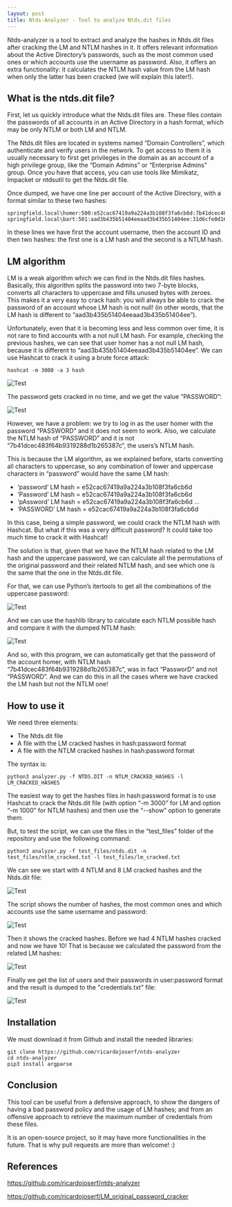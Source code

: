 ```yaml
---
layout: post
title: Ntds-Analyzer - Tool to analyze Ntds.dit files
---
```


Ntds-analyzer is a tool to extract and analyze the hashes in Ntds.dit files after cracking the LM and NTLM hashes in it. It offers relevant information about the Active Directory’s passwords, such as the most common used ones or which accounts use the username as password.
Also, it offers an extra functionality: it calculates the NTLM hash value from the LM hash when only the latter has been cracked (we will explain this later!). 

## What is the ntds.dit file?

First, let us quickly introduce what the Ntds.dit files are. These files contain the passwords of all accounts in an Active Directory in a hash format, which may be only NTLM or both LM and NTLM. 

The Ntds.dit files are located in systems named “Domain Controllers”, which authenticate and verify users in the network. To get access to them it is usually necessary to first get privileges in the domain as an account of a high privilege group, like the “Domain Admins” or “Enterprise Admins” group. Once you have that access, you can use tools like Mimikatz, Impacket or ntdsutil to get the Ntds.dit file.

Once dumped, we have one line per account of the Active Directory, with a format similar to these two hashes:

```
springfield.local\homer:500:e52cac67419a9a224a3b108f3fa6cb6d:7b41dcec483f64b9319288d1b265387c:::
springfield.local\bart:501:aad3b435b51404eeaad3b435b51404ee:31d6cfe0d16ae931b73c59d7e0c089c0::: 
```

In these lines we have first the account username, then the account ID and then two hashes: the first one is a LM hash and the second is a NTLM hash.

## LM algorithm

LM is a weak algorithm which we can find in the Ntds.dit files hashes. Basically, this algorithm splits the password into two 7-byte blocks, converts all characters to uppercase and fills unused bytes with zeroes. This makes it a very easy to crack hash: you will always be able to crack the password of an account whose LM hash is not null! (in other words, that the LM hash is different to “aad3b435b51404eeaad3b435b51404ee”).

Unfortunately, even that it is becoming less and less common over time, it is not rare to find accounts with a not null LM hash. For example, checking the previous hashes, we can see that user homer has a not null LM hash, because it is different to “aad3b435b51404eeaad3b435b51404ee”. We can use Hashcat to crack it using a brute force attack:

```
hashcat -m 3000 -a 3 hash 
```

![Test](https://raw.githubusercontent.com/ricardojoserf/ntds-analyzer/main/images/image4.png)

The password gets cracked in no time, and we get the value “PASSWORD”:

![Test](https://raw.githubusercontent.com/ricardojoserf/ntds-analyzer/main/images/image5.png)
 
However, we have a problem: we try to log in as the user homer with the password “PASSWORD” and it does not seem to work. Also, we calculate the NTLM hash of “PASSWORD” and it is not “7b41dcec483f64b9319288d1b265387c“, the users’s NTLM hash. 

This is because the LM algorithm, as we explained before, starts converting all characters to uppercase, so any combination of lower and uppercase characters in “password” would have the same LM hash:

-	‘password’ LM hash = e52cac67419a9a224a3b108f3fa6cb6d
-	‘Password’ LM hash = e52cac67419a9a224a3b108f3fa6cb6d
-	‘pAssword’ LM hash = e52cac67419a9a224a3b108f3fa6cb6d
…
-	‘PASSWORD’ LM hash = e52cac67419a9a224a3b108f3fa6cb6d

In this case, being a simple password, we could crack the NTLM hash with Hashcat. But what if this was a very difficult password? It could take too much time to crack it with Hashcat!

The solution is that, given that we have the NTLM hash related to the LM hash and the uppercase password, we can calculate all the permutations of the original password and their related NTLM hash, and see which one is the same that the one in the Ntds.dit file.

For that, we can use Python’s itertools to get all the combinations of the uppercase password:

![Test](https://raw.githubusercontent.com/ricardojoserf/ntds-analyzer/main/images/image6.png)

And we can use the hashlib library to calculate each NTLM possible hash and compare it with the dumped NTLM hash:
 
![Test](https://raw.githubusercontent.com/ricardojoserf/ntds-analyzer/main/images/image7.png)

And so, with this program, we can automatically get that the password of the account homer, with NTLM hash “7b41dcec483f64b9319288d1b265387c”, was in fact “PassworD” and not “PASSWORD”. And we can do this in all the cases where we have cracked the LM hash but not the NTLM one!

## How to use it

We need three elements:

-	The Ntds.dit file
-	A file with the LM cracked hashes in hash:password format
-	A file with the NTLM cracked hashes in hash:password format

The syntax is:

```
python3 analyzer.py -f NTDS.DIT -n NTLM_CRACKED_HASHES -l LM_CRACKED_HASHES
```

The easiest way to get the hashes files in hash:password format is to use Hashcat to crack the Ntds.dit file (with option “-m 3000” for LM and option “-m 1000” for NTLM hashes) and then use the “--show” option to generate them.

But, to test the script, we can use the files in the “test_files” folder of the repository and use the following command:

```
python3 analyzer.py -f test_files/ntds.dit -n test_files/ntlm_cracked.txt -l test_files/lm_cracked.txt
```


We can see we start with 4 NTLM and 8 LM cracked hashes and the Ntds.dit file:

![Test](https://raw.githubusercontent.com/ricardojoserf/ntds-analyzer/main/images/image0.png)

The script shows the number of hashes, the most common ones and which accounts use the same username and password:
 
![Test](https://raw.githubusercontent.com/ricardojoserf/ntds-analyzer/main/images/image0.png)

Then it shows the cracked hashes. Before we had 4 NTLM hashes cracked and now we have 10! That is because we calculated the password from the related LM hashes:
 
![Test](https://raw.githubusercontent.com/ricardojoserf/ntds-analyzer/main/images/image2.png)

Finally we get the list of users and their passwords in user:password format and the result is dumped to the "credentials.txt" file:
 
![Test](https://raw.githubusercontent.com/ricardojoserf/ntds-analyzer/main/images/image3.png)

## Installation

We must download it from Github and install the needed libraries:

```
git clone https://github.com/ricardojoserf/ntds-analyzer
cd ntds-analyzer
pip3 install argparse
```

## Conclusion

This tool can be useful from a defensive approach, to show the dangers of having a bad password policy and the usage of LM hashes; and from an offensive approach to retrieve the maximum number of credentials from these files.

It is an open-source project, so it may have more functionalities in the future. That is why pull requests are more than welcome! :)

## References

https://github.com/ricardojoserf/ntds-analyzer

https://github.com/ricardojoserf/LM_original_password_cracker
